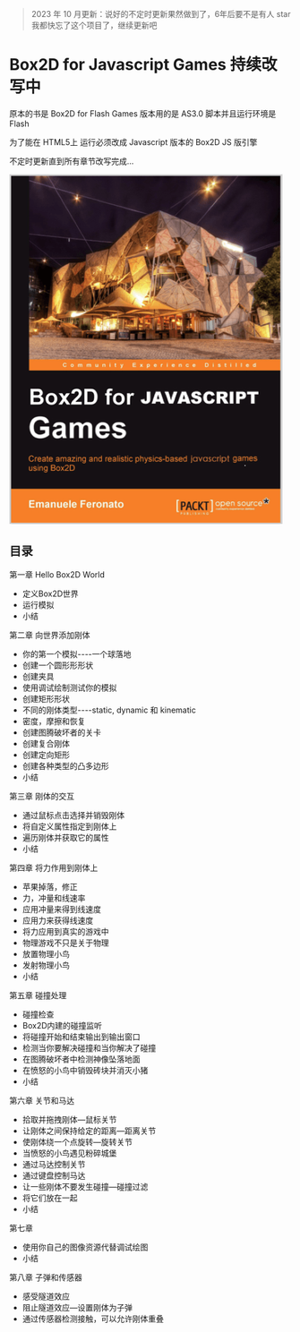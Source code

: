 
> 2023 年 10 月更新：说好的不定时更新果然做到了，6年后要不是有人 star 我都快忘了这个项目了，继续更新吧

# Box2D for Javascript Games 持续改写中

原本的书是 Box2D for Flash Games 版本用的是 AS3.0 脚本并且运行环境是 Flash

为了能在 HTML5上 运行必须改成 Javascript 版本的 Box2D JS 版引擎

不定时更新直到所有章节改写完成...

![image](https://github.com/willian12345/Box2D-for-Javascript-Games/blob/master/img/cover.png?raw=true)


## 目录

第一章 Hello Box2D World
- 定义Box2D世界
- 运行模拟
- 小结

第二章 向世界添加刚体
- 你的第一个模拟----一个球落地
- 创建一个圆形形形状
- 创建夹具
- 使用调试绘制测试你的模拟
- 创建矩形形状
- 不同的刚体类型----static, dynamic 和 kinematic
- 密度，摩擦和恢复
- 创建图腾破坏者的关卡
- 创建复合刚体
- 创建定向矩形
- 创建各种类型的凸多边形
- 小结

第三章 刚体的交互

- 通过鼠标点击选择并销毁刚体
- 将自定义属性指定到刚体上
- 遍历刚体并获取它的属性
- 小结

第四章 将力作用到刚体上

- 苹果掉落，修正
- 力，冲量和线速率
- 应用冲量来得到线速度
- 应用力来获得线速度
- 将力应用到真实的游戏中
- 物理游戏不只是关于物理
- 放置物理小鸟
- 发射物理小鸟
- 小结

第五章 碰撞处理

- 碰撞检查
- Box2D内建的碰撞监听
- 将碰撞开始和结束输出到输出窗口
- 检测当你要解决碰撞和当你解决了碰撞
- 在图腾破坏者中检测神像坠落地面
- 在愤怒的小鸟中销毁砖块并消灭小猪
- 小结

第六章 关节和马达

- 拾取并拖拽刚体—鼠标关节
- 让刚体之间保持给定的距离—距离关节
- 使刚体绕一个点旋转—旋转关节
- 当愤怒的小鸟遇见粉碎城堡
- 通过马达控制关节
- 通过键盘控制马达
- 让一些刚体不要发生碰撞—碰撞过滤
- 将它们放在一起
- 小结

第七章
- 使用你自己的图像资源代替调试绘图
- 小结

第八章 子弹和传感器

- 感受隧道效应
- 阻止隧道效应—设置刚体为子弹
- 通过传感器检测接触，可以允许刚体重叠
